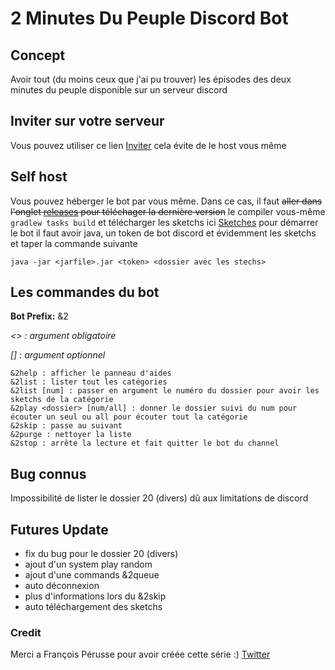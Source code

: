 # 2 Minutes Du Peuple Discord Bot
## Concept
Avoir tout (du moins ceux que j'ai pu trouver) les épisodes des deux minutes du peuple disponible sur un serveur discord

## Inviter sur votre serveur
Vous pouvez utiliser ce lien [Inviter](https://discord.com/api/oauth2/authorize?client_id=569517089845542912&permissions=104188992&scope=bot)
cela évite de le host vous même

## Self host
Vous pouvez héberger le bot par vous même. Dans ce cas, il faut ~~aller dans l'onglet [releases](https://github.com/msterhuj/2MinutesDuPeupleDiscordBot/releases) pour téléchager la dernière version~~ le compiler vous-même `gradlew tasks build` et télécharger les sketchs ici [Sketches](https://cdn.netbytes.space/2MinutesDuPeuple.rar)
pour démarrer le bot il faut avoir java, un token de bot discord et évidemment les sketchs et taper la commande suivante
```shell script
java -jar <jarfile>.jar <token> <dossier avec les stechs>
```

## Les commandes du bot
**Bot Prefix:** &2

_<> : argument obligatoire_

_[] : argument optionnel_
```
&2help : afficher le panneau d'aides
&2list : lister tout les catégories 
&2list [num] : passer en argument le numéro du dossier pour avoir les sketchs de la catégorie
&2play <dossier> [num/all] : donner le dossier suivi du num pour écouter un seul ou all pour écouter tout la catégorie
&2skip : passe au suivant
&2purge : nettoyer la liste
&2stop : arrête la lecture et fait quitter le bot du channel
```
## Bug connus
Impossibilité de lister le dossier 20 (divers) dû aux limitations de discord

## Futures Update
* fix du bug pour le dossier 20 (divers)
* ajout d'un system play random
* ajout d'une commands &2queue
* auto déconnexion
* plus d'informations lors du &2skip
* auto téléchargement des sketchs

### Credit
Merci a François Pérusse pour avoir créée cette série :) [Twitter](https://twitter.com/Franpeuple)
